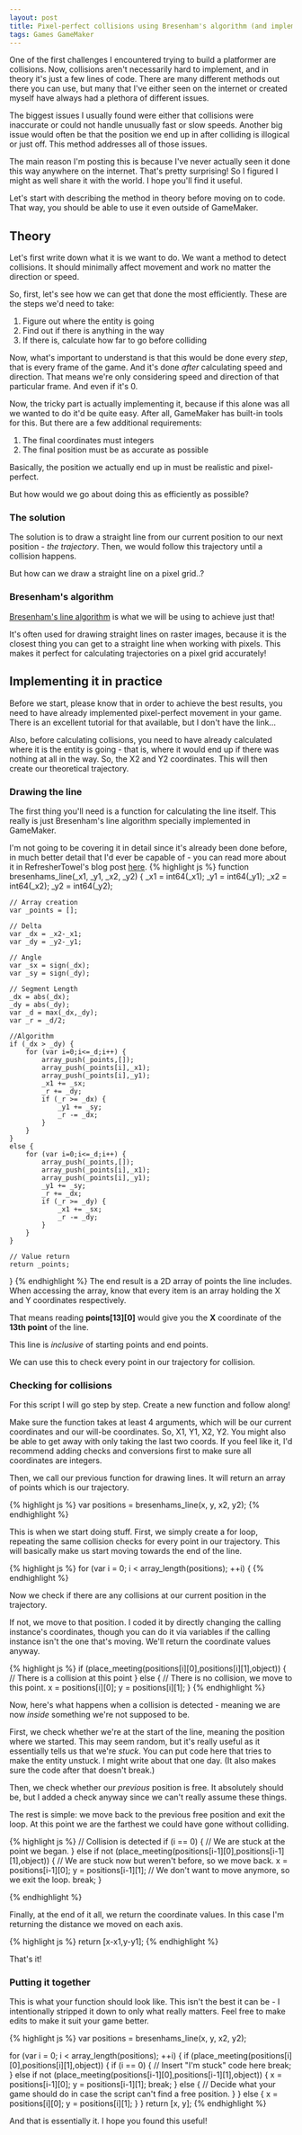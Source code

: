 ```yaml
---
layout: post
title: Pixel-perfect collisions using Bresenham's algorithm (and implementing it in GameMaker)
tags: Games GameMaker
---
```


One of the first challenges I encountered trying to build a platformer are collisions. Now, collisions aren't necessarily hard to implement, and in theory it's just a few lines of code.
There are many different methods out there you can use, but many that I've either seen on the internet or created myself have always had a plethora of different issues.
  
The biggest issues I usually found were either that collisions were inaccurate or could not handle unusually fast or slow speeds. Another big issue would often be that the position we end up in after colliding is illogical or just off. This method addresses all of those issues.

The main reason I'm posting this is because I've never actually seen it done this way anywhere on the internet.
That's pretty surprising! So I figured I might as well share it with the world. I hope you'll find it useful.
  
Let's start with describing the method in theory before moving on to code. That way, you should be able to use it even outside of GameMaker.

## Theory
Let's first write down what it is we want to do.
We want a method to detect collisions. It should minimally affect movement and work no matter the direction or speed.
  
So, first, let's see how we can get that done the most efficiently. These are the steps we'd need to take:

1. Figure out where the entity is going
2. Find out if there is anything in the way
3. If there is, calculate how far to go before colliding

Now, what's important to understand is that this would be done every *step*, that is every frame of the game. And it's done *after* calculating speed and direction. That means we're only considering speed and direction of that particular frame. And even if it's 0.
  
Now, the tricky part is actually implementing it, because if this alone was all we wanted to do it'd be quite easy.
After all, GameMaker has built-in tools for this.
But there are a few additional requirements:

1. The final coordinates must integers
2. The final position must be as accurate as possible

Basically, the position we actually end up in must be realistic and pixel-perfect.
  
But how would we go about doing this as efficiently as possible?

### The solution
The solution is to draw a straight line from our current position to our next position - *the trajectory*.
Then, we would follow this trajectory until a collision happens.
  
But how can we draw a straight line on a pixel grid..?

### Bresenham's algorithm
[Bresenham's line algorithm](https://en.wikipedia.org/wiki/Bresenham's_line_algorithm) is what we will be using to achieve just that!
  
It's often used for drawing straight lines on raster images, because it is the closest thing you can get to a straight line when working with pixels.
This makes it perfect for calculating trajectories on a pixel grid accurately!

## Implementing it in practice
Before we start, please know that in order to achieve the best results, you need to have already implemented pixel-perfect movement in your game.
There is an excellent tutorial for that available, but I don't have the link...
  
Also, before calculating collisions, you need to have already calculated where it is the entity is going - that is, where it would end up if there was nothing at all in the way.
So, the X2 and Y2 coordinates.
This will then create our theoretical trajectory.
### Drawing the line
The first thing you'll need is a function for calculating the line itself. This really is just Bresenham's line algorithm specially implemented in GameMaker.
  
I'm not going to be covering it in detail since it's already been done before, in much better detail that I'd ever be capable of - 
you can read more about it in RefresherTowel's blog post [here](https://refreshertowelgames.wordpress.com/2021/01/23/procedural-generation-in-gms-4-connecting-the-dots-with-bresenhams/).
{% highlight js %}
function bresenhams_line(_x1, _y1, _x2, _y2)
{
	_x1 = int64(_x1); _y1 = int64(_y1);
	_x2 = int64(_x2); _y2 = int64(_y2);
	
	// Array creation
	var _points = [];
	
	// Delta
	var _dx = _x2-_x1;
	var _dy = _y2-_y1;
	
	// Angle
	var _sx = sign(_dx);
	var _sy = sign(_dy);

	// Segment Length
	_dx = abs(_dx);
	_dy = abs(_dy);
	var _d = max(_dx,_dy);
	var _r = _d/2;
	
	//Algorithm
	if (_dx > _dy) {
        for (var i=0;i<=_d;i++) {
			array_push(_points,[]);
			array_push(_points[i],_x1);
			array_push(_points[i],_y1);
            _x1 += _sx;
            _r += _dy;
            if (_r >= _dx) {
                _y1 += _sy;
                _r -= _dx;
            }
        }
    }
    else {
        for (var i=0;i<=_d;i++) {
			array_push(_points,[]);
			array_push(_points[i],_x1);
			array_push(_points[i],_y1);
            _y1 += _sy;
            _r += _dx;
            if (_r >= _dy) {
                _x1 += _sx;
                _r -= _dy;
            }
        }
    }
	
	// Value return
	return _points;
}
{% endhighlight %}
The end result is a 2D array of points the line includes. When accessing the array, know that every item is an array holding the X and Y coordinates respectively.
  
That means reading **points[13][0]** would give you the **X** coordinate of the **13th point** of the line.
  
This line is *inclusive* of starting points and end points.
  
We can use this to check every point in our trajectory for collision.

### Checking for collisions
For this script I will go step by step. Create a new function and follow along!
  
Make sure the function takes at least 4 arguments, which will be our current coordinates and our will-be coordinates. So, X1, Y1, X2, Y2. You might also be able to get away with only taking the last two coords. If you feel like it, I'd recommend adding checks and conversions first to make sure all coordinates are integers.
  
Then, we call our previous function for drawing lines. It will return an array of points which is our trajectory.

{% highlight js %}
var positions = bresenhams_line(x, y, x2, y2);
{% endhighlight %}

This is when we start doing stuff.
First, we simply create a for loop, repeating the same collision checks for every point in our trajectory.
This will basically make us start moving towards the end of the line.

{% highlight js %}
for (var i = 0; i < array_length(positions); ++i) {
{% endhighlight %}

Now we check if there are any collisions at our current position in the trajectory.
  
If not, we move to that position.
I coded it by directly changing the calling instance's coordinates, though you can do it via variables if the calling instance isn't the one that's moving.
We'll return the coordinate values anyway.

{% highlight js %}
if (place_meeting(positions[i][0],positions[i][1],object)) {
  // There is a collision at this point
}
else {
  // There is no collision, we move to this point.
  x = positions[i][0];
  y = positions[i][1];
}
{% endhighlight %}

Now, here's what happens when a collision is detected - meaning we are now *inside* something we're not supposed to be.
  
First, we check whether we're at the start of the line, meaning the position where we started.
This may seem random, but it's really useful as it essentially tells us that we're *stuck*. You can put code here that tries to make the entity unstuck. I might write about that one day. (It also makes sure the code after that doesn't break.)
  
Then, we check whether our *previous* position is free. It absolutely should be, but I added a check anyway since we can't really assume these things.
  
The rest is simple: we move back to the previous free position and exit the loop. At this point we are the farthest we could have gone without colliding.

{% highlight js %}
// Collision is detected
if (i == 0) {
  // We are stuck at the point we began.
}
else if not (place_meeting(positions[i-1][0],positions[i-1][1],object)) {
  // We are stuck now but weren't before, so we move back.
  x = positions[i-1][0];
  y = positions[i-1][1];
  // We don't want to move anymore, so we exit the loop.
  break;
}

{% endhighlight %}

Finally, at the end of it all, we return the coordinate values. In this case I'm returning the distance we moved on each axis.

{% highlight js %}
return [x-x1,y-y1];
{% endhighlight %}

That's it!

### Putting it together
This is what your function should look like. This isn't the best it can be - I intentionally stripped it down to only what really matters. Feel free to make edits to make it suit your game better.

{% highlight js %}
var positions = bresenhams_line(x, y, x2, y2);

for (var i = 0; i < array_length(positions); ++i)
{
  if (place_meeting(positions[i][0],positions[i][1],object))
  {
    if (i == 0)
    {
      // Insert "I'm stuck" code here
      break;
    }
    else if not (place_meeting(positions[i-1][0],positions[i-1][1],object))
    {
      x = positions[i-1][0];
      y = positions[i-1][1];
      break;
    }
    else
    {
      // Decide what your game should do in case the script can't find a free position.
    }
  }
  else
  {
    x = positions[i][0];
    y = positions[i][1];
  }
}
return [x, y];
{% endhighlight %}

And that is essentially it. I hope you found this useful!
